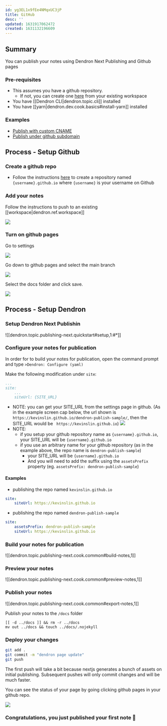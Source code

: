 ```yaml
---
id: yg3EL1x9fEe4NMqxUC3jP
title: GitHub
desc: ''
updated: 1631917062472
created: 1631132196609
---
```


## Summary

You can publish your notes using Dendron Next Publishing and Github pages

### Pre-requisites 
- This assumes you have a github repository. 
    - If not, you can create one [here](https://github.com/new) from your existing workspace
- You have [[Dendron CLI|dendron.topic.cli]] installed
- You have [[yarn|dendron.dev.cook.basics#install-yarn]] installed

### Examples
- [Publish with custom CNAME](https://github.com/dendronhq/dendron-blog)
- [Publish under github subdomain](https://github.com/kevinslin/dendron-next-test)

## Process - Setup Github

### Create a github repo
- Follow the instructions [here](https://pages.github.com/) to create a repository named `{username}.github.io` where `{username}` is your username on Github

### Add your notes 
Follow the instructions to push to an existing [[workspace|dendron.ref.workspace]]

![](https://foundation-prod-assetspublic53c57cce-8cpvgjldwysl.s3-us-west-2.amazonaws.com/assets/images/publishv2.github.jpg)

### Turn on github pages

Go to settings

![](https://foundation-prod-assetspublic53c57cce-8cpvgjldwysl.s3-us-west-2.amazonaws.com/assets/images/publishv2.github-settings.jpg)

Go down to github pages and select the main branch

![](https://foundation-prod-assetspublic53c57cce-8cpvgjldwysl.s3-us-west-2.amazonaws.com/assets/images/publishv2.github-pages.jpg)

Select the docs folder and click save.

![](https://foundation-prod-assetspublic53c57cce-8cpvgjldwysl.s3-us-west-2.amazonaws.com/assets/images/publishv2.github-docs.jpg)

## Process - Setup Dendron

### Setup Dendron Next Publishin
![[dendron.topic.publishing-next.quickstart#setup,1:#*]]

### Configure your notes for publication

In order for to build your notes for publication, open the command prompt and type `>Dendron: Configure (yaml)`

Make the following modification under `site`:

```yml
...
site:
    ...
    siteUrl: {SITE_URL}
```

- NOTE: you can get your SITE_URL from the settings page in github. (As in the example screen cap below, the url shown is `https://kevinslin.github.io/dendron-publish-sample/`, then the SITE_URL would be ` https://kevinslin.github.io`)
![](https://foundation-prod-assetspublic53c57cce-8cpvgjldwysl.s3-us-west-2.amazonaws.com/assets/images/publishv2.github-url.jpg)
- NOTE: 
    - if you setup your github repository name as `{username}.github.io`, your SITE_URL will be `{username}.github.io`
    - if you use an arbitrary name for your github repository (as in the example above, the repo name is `dendron-publish-sample`)
      - your SITE_URL will be `{username}.github.io`
      - And you will need to add the suffix using the `assetsPrefix` property (eg. `assetsPrefix: dendron-publish-sample`)

#### Examples
- publishing the repo named `kevinslin.github.io`

```yml
site:
    siteUrl: https://kevinslin.github.io
```

- publishing the repo named `dendron-publish-sample`

```yml
site:
    assetsPrefix: dendron-publish-sample
    siteUrl: https://kevinslin.github.io
```

### Build your notes for publication
![[dendron.topic.publishing-next.cook.common#build-notes,1]]

### Preview your notes
![[dendron.topic.publishing-next.cook.common#preview-notes,1]]

### Publish your notes

![[dendron.topic.publishing-next.cook.common#export-notes,1]]


Publish your notes to the `/docs` folder
```
[[ -d ../docs ]] && rm -r ../docs 
mv out ../docs && touch ../docs/.nojekyll
```

### Deploy your changes
```bash
git add .
git commit -m "dendron page update"
git push
```

The first push will take a bit because nextjs generates a bunch of assets on initial publishing. Subsequent pushes will only commit changes and will be much faster. 

You can see the status of your page by going clicking github pages in your github repo.

![](https://foundation-prod-assetspublic53c57cce-8cpvgjldwysl.s3-us-west-2.amazonaws.com/assets/images/kevinslin_dendron-next-test.png)

### Congratulations, you just published your first note 🌱
